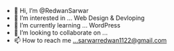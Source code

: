 - 👋 Hi, I’m @RedwanSarwar
- 👀 I’m interested in ... Web Design & Devloping
- 🌱 I’m currently learning ... WordPress
- 💞️ I’m looking to collaborate on ...
- 📫 How to reach me ...sarwarredwan1122@gmail.com

<!---
RedwanSarwar/RedwanSarwar is a ✨ special ✨ repository because its `README.md` (this file) appears on your GitHub profile.
You can click the Preview link to take a look at your changes.
--->
